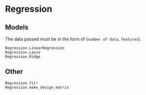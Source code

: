 # Regression

## Models
The data passed must be in the form of (`number of data`, `features`).
```@docs
Regression.LinearRegression
Regression.Lasso
Regression.Ridge
```

## Other
```@docs
Regression.fit!
Regression.make_design_matrix
```